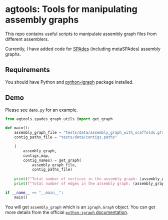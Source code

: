 # agtools: Tools for manipulating assembly graphs

This repo contains useful scripts to manipulate assembly graph files from different assemblers.

Currently, I have added code for [SPAdes](https://github.com/ablab/spades) (including metaSPAdes) assembly graphs.

## Requirements

You should have Python and [python-igraph](https://python.igraph.org/en/stable/index.html) package installed.

## Demo

Please see `demo.py` for an example.

```python
from agtools.spades_graph_utils import get_graph

def main():
    assembly_graph_file = "tests/data/assembly_graph_with_scaffolds.gfa"
    contig_paths_file = "tests/data/contigs.paths"

    (
        assembly_graph, 
        contigs_map, 
        contig_names) = get_graph(
            assembly_graph_file, 
            contig_paths_file)
    
    print(f"Total number of vertices in the assembly graph: {assembly_graph.vcount()}")
    print(f"Total number of edges in the assembly graph: {assembly_graph.ecount()}")

if __name__ == "__main__":
    main()
```

You will get `assembly_graph` which is an `igraph.Graph` object. You can get more details from the official [`python-igraph` documentation](https://python.igraph.org/en/stable/analysis.html#graph-analysis).